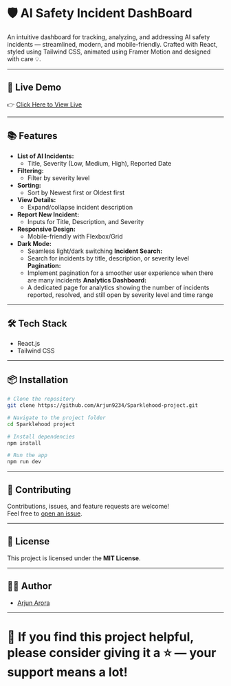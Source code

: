 # 🛡️ AI Safety Incident DashBoard

An intuitive dashboard for tracking, analyzing, and addressing AI safety incidents — streamlined, modern, and mobile-friendly.
Crafted with React, styled using Tailwind CSS, animated using Framer Motion and designed with care 💡.

---

## 🚀 Live Demo

👉 [Click Here to View Live](https://sparklehood-project-black.vercel.app/)

---

## 📚 Features

- **List of AI Incidents:**
  - Title, Severity (Low, Medium, High), Reported Date
- **Filtering:**
  - Filter by severity level
- **Sorting:**
  - Sort by Newest first or Oldest first
- **View Details:**
  - Expand/collapse incident description
- **Report New Incident:**
  - Inputs for Title, Description, and Severity
- **Responsive Design:**
  - Mobile-friendly with Flexbox/Grid
- **Dark Mode:**
  - Seamless light/dark switching
    **Incident Search:**
  - Search for incidents by title, description, or severity level
    **Pagination:**
  - Implement pagination for a smoother user experience when there are many incidents
    **Analytics Dashboard:**
  - A dedicated page for analytics showing the number of incidents reported, resolved, and still open by severity level and time range

---

## 🛠 Tech Stack

- React.js
- Tailwind CSS

---

## 📦 Installation

```bash
# Clone the repository
git clone https://github.com/Arjun9234/Sparklehood-project.git

# Navigate to the project folder
cd Sparklehood project

# Install dependencies
npm install

# Run the app
npm run dev
```

---

## 🤝 Contributing

Contributions, issues, and feature requests are welcome!  
Feel free to [open an issue](https://github.com/Arjun9234/Sparklehood-project/issues).

---

## 📄 License

This project is licensed under the **MIT License**.

---

## 🙋‍♂️ Author

- [Arjun Arora](https://github.com/Arjun9234)

---

# 🌟 If you find this project helpful, please consider giving it a ⭐️ — your support means a lot!
